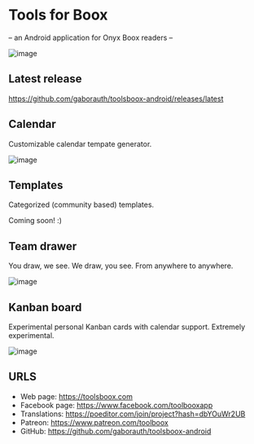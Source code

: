 # Tools for Boox

– an Android application for Onyx Boox readers –

![image](https://user-images.githubusercontent.com/16724720/195287594-ae43d5be-73f7-43a7-aa69-faa826889a15.png)

## Latest release

https://github.com/gaborauth/toolsboox-android/releases/latest

## Calendar

Customizable calendar tempate generator.

![image](https://user-images.githubusercontent.com/16724720/195287157-421d4dd0-0459-42d6-a57e-4b0098d75f24.png)

## Templates

Categorized (community based) templates.

Coming soon! :)

## Team drawer

You draw, we see. We draw, you see. From anywhere to anywhere.

![image](https://user-images.githubusercontent.com/16724720/195288600-14d10269-c980-4bce-92be-d97314eb7b08.png)

## Kanban board

Experimental personal Kanban cards with calendar support. Extremely experimental.

![image](https://user-images.githubusercontent.com/16724720/195289872-834565a0-835f-4cf9-8ee8-d7a30c21bf6a.png)

## URLS

* Web page: https://toolsboox.com
* Facebook page: https://www.facebook.com/toolbooxapp
* Translations: https://poeditor.com/join/project?hash=dbYOuWr2UB
* Patreon: https://www.patreon.com/toolboox
* GitHub: https://github.com/gaborauth/toolsboox-android

